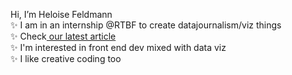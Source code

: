  Hi, I’m Heloise Feldmann <br>
 ✨ I am in an internship @RTBF to create datajournalism/viz things<br>
 ✨ Check<a href="https://www.rtbf.be/article/rechauffement-climatique-en-belgique-les-pauvres-au-chaud-les-riches-au-frais-grand-format-11243914"> our latest article </a><br>
 ✨ I'm interested in front end dev mixed with data viz<br>
 ✨ I like creative coding too <br>


<!---
Yheloww/Yheloww is a ✨ special ✨ repository because its `README.md` (this file) appears on your GitHub profile.
You can click the Preview link to take a look at your changes.
--->
